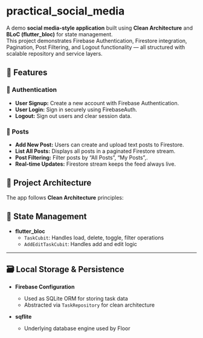 # practical_social_media

A demo **social media-style application** built using **Clean Architecture** and **BLoC (flutter_bloc)** for state management.  
This project demonstrates Firebase Authentication, Firestore integration, Pagination, Post Filtering, and Logout functionality — all structured with scalable repository and service layers.


## 🚀 Features

### 🔐 Authentication
- **User Signup:** Create a new account with Firebase Authentication.
- **User Login:** Sign in securely using FirebaseAuth.
- **Logout:** Sign out users and clear session data.

### 📝 Posts
- **Add New Post:** Users can create and upload text posts to Firestore.
- **List All Posts:** Displays all posts in a paginated Firestore stream.
- **Post Filtering:** Filter posts by “All Posts”, “My Posts”,.
- **Real-time Updates:** Firestore stream keeps the feed always live.

## 🧱 Project Architecture
The app follows **Clean Architecture** principles:

## 🧠 State Management

- **flutter_bloc**
    - `TaskCubit`: Handles load, delete, toggle, filter operations
    - `AddEditTaskCubit`: Handles add and edit logic
---

## 🗃️ Local Storage & Persistence

- **Firebase Configuration**
    - Used as SQLite ORM for storing task data
    - Abstracted via `TaskRepository` for clean architecture

- **sqflite**
    - Underlying database engine used by Floor
